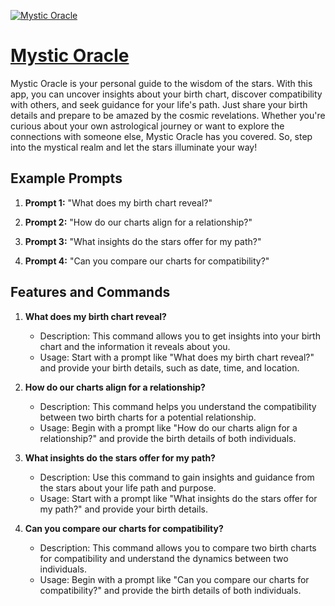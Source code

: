 [![Mystic Oracle](https://files.oaiusercontent.com/file-nT4XgtWy2ugK9foeihJhmsss?se=2123-10-17T19%3A30%3A50Z&sp=r&sv=2021-08-06&sr=b&rscc=max-age%3D31536000%2C%20immutable&rscd=attachment%3B%20filename%3D933a6753-4273-4c58-9b14-c948c719aebf.png&sig=gtUMZgDlCcfmfOQ4KmUr3MyqoeOuIcoHthKSu1chpZo%3D)](https://chat.openai.com/g/g-gMSvf7M1J-mystic-oracle)

# [Mystic Oracle](https://chat.openai.com/g/g-gMSvf7M1J-mystic-oracle)

Mystic Oracle is your personal guide to the wisdom of the stars. With this app, you can uncover insights about your birth chart, discover compatibility with others, and seek guidance for your life's path. Just share your birth details and prepare to be amazed by the cosmic revelations. Whether you're curious about your own astrological journey or want to explore the connections with someone else, Mystic Oracle has you covered. So, step into the mystical realm and let the stars illuminate your way!

## Example Prompts

1. **Prompt 1:** "What does my birth chart reveal?"

2. **Prompt 2:** "How do our charts align for a relationship?"

3. **Prompt 3:** "What insights do the stars offer for my path?"

4. **Prompt 4:** "Can you compare our charts for compatibility?"

## Features and Commands

1. **What does my birth chart reveal?**
   - Description: This command allows you to get insights into your birth chart and the information it reveals about you.
   - Usage: Start with a prompt like "What does my birth chart reveal?" and provide your birth details, such as date, time, and location.

2. **How do our charts align for a relationship?**
   - Description: This command helps you understand the compatibility between two birth charts for a potential relationship.
   - Usage: Begin with a prompt like "How do our charts align for a relationship?" and provide the birth details of both individuals.

3. **What insights do the stars offer for my path?**
   - Description: Use this command to gain insights and guidance from the stars about your life path and purpose.
   - Usage: Start with a prompt like "What insights do the stars offer for my path?" and provide your birth details.

4. **Can you compare our charts for compatibility?**
   - Description: This command allows you to compare two birth charts for compatibility and understand the dynamics between two individuals.
   - Usage: Begin with a prompt like "Can you compare our charts for compatibility?" and provide the birth details of both individuals.